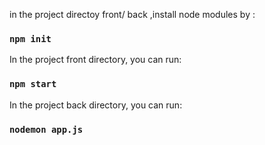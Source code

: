in the project directoy front/ back ,install node modules by :
### `npm init`

In the project front directory, you can run:

### `npm start`

In the project back directory, you can run:

### `nodemon app.js`


